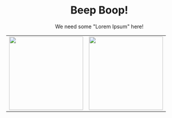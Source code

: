 <h1 align="center">Beep Boop!</h1>

<p align="center">We need some "Lorem Ipsum" here!</p>

<table>
 <tr>
    <td>
<img align="center" height="200px" src="https://github-readme-stats.vercel.app/api?username=mcengiz98&show_icons=true&theme=dark&hide=prs"/>
    </td>
    <td>
<img align="center" height="200px" src="https://github-readme-stats.vercel.app/api/top-langs/?username=mcengiz98&theme=dark&langs_count=100&layout=compact"/>
    </td>
 </tr>
</table>
